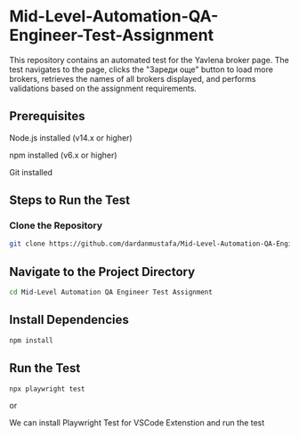 # Mid-Level-Automation-QA-Engineer-Test-Assignment

This repository contains an automated test for the Yavlena broker page. The test navigates to the page, clicks the "Зареди още" button to load more brokers, retrieves the names of all brokers displayed, and performs validations based on the assignment requirements.

## Prerequisites

Node.js installed (v14.x or higher)

npm installed (v6.x or higher)

Git installed

## Steps to Run the Test

### Clone the Repository

```bash
git clone https://github.com/dardanmustafa/Mid-Level-Automation-QA-Engineer-Test-Assignment.git
```

## Navigate to the Project Directory

```bash
cd Mid-Level Automation QA Engineer Test Assignment
```

## Install Dependencies

```bash
npm install
```

## Run the Test

```bash
npx playwright test 
```

or 

We can install Playwright Test for VSCode Extenstion and run the test

